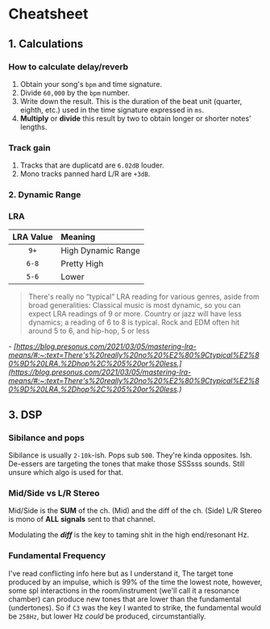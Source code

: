 # Cheatsheet

## 1. Calculations

### How to calculate delay/reverb

1. Obtain your song's `bpm` and time signature.
2. Divide `60,000` by the `bpm` number.
3. Write down the result. This is the duration of the beat unit (quarter, eighth, etc.) used in the time signature expressed in `ms`.
4. **Multiply** or **divide** this result by two to obtain longer or shorter notes' lengths.

### Track gain

1. Tracks that are duplicatd are `6.02dB` louder.
2. Mono tracks panned hard L/R are `+3dB`.

### 2. Dynamic Range

### LRA

|LRA Value|Meaning|
|:---:|:---|
|`9+`|High Dynamic Range|
|`6-8`|Pretty High|
|`5-6`|Lower|

> There's really no “typical” LRA reading for various genres, aside from broad generalities: Classical music is most dynamic, so you can expect LRA readings of 9 or more. Country or jazz will have less dynamics; a reading of 6 to 8 is typical. Rock and EDM often hit around 5 to 6, and hip-hop, 5 or less

_- [https://blog.presonus.com/2021/03/05/mastering-lra-means/#:~:text=There's%20really%20no%20%E2%80%9Ctypical%E2%80%9D%20LRA,%2Dhop%2C%205%20or%20less.](https://blog.presonus.com/2021/03/05/mastering-lra-means/#:~:text=There's%20really%20no%20%E2%80%9Ctypical%E2%80%9D%20LRA,%2Dhop%2C%205%20or%20less.)_

## 3. DSP

### Sibilance and pops

Sibilance is usually `2-10k`-ish. Pops sub `500`. They're kinda opposites. Ish.
De-essers are targeting the tones that make those SSSsss sounds. Still unsure which algo is used for that.

### Mid/Side vs L/R Stereo

Mid/Side is the **SUM** of the ch. (Mid) and the diff of the ch. (Side)
L/R Stereo is mono of **ALL** **signals** sent to that channel.

Modulating the **_diff_** is the key to taming shit in the high end/resonant Hz.

### Fundamental Frequency

I've read conflicting info here but as I understand it,
The target tone produced by an impulse, which is 99% of the time the lowest note, however, some spl interactions in the room/instrument (we'll call it a resonance chamber) can produce new tones that are lower than the fundamental (undertones).
So if `C3` was the key I wanted to strike, the fundamental would be `258Hz`, but lower Hz _could_ be produced, circumstantially.
